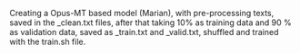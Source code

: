 Creating a Opus-MT based model (Marian), with pre-processing texts, saved in the _clean.txt files, after that taking 10% as training data and 90 % as validation data, saved as _train.txt and _valid.txt, shuffled and trained with the train.sh file.
